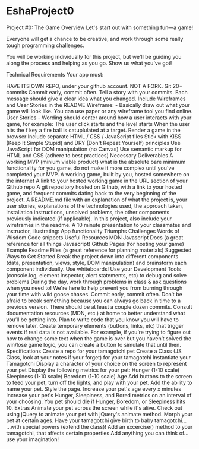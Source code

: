 # EshaProject0
Project #0: The Game
Overview
Let's start out with something fun—a game!

Everyone will get a chance to be creative, and work through some really tough programming challenges.

You will be working individually for this project, but we'll be guiding you along the process and helping as you go. Show us what you've got!

Technical Requirements
Your app must:

HAVE ITS OWN REPO, under your github account. NOT A FORK.
Git 20+ commits Commit early, commit often. Tell a story with your commits. Each message should give a clear idea what you changed.
Include Wireframes and User Stories in the README
Wireframe: - Basically draw out what your game will look like. You can use paper or any wireframe tool you find online.
User Stories - Wording should center around how a user interacts with your game, for example:
The user click starts and the level starts
When the user hits the f key a fire ball is catuplulated at a target.
Render a game in the browser
Include separate HTML / CSS / JavaScript files
Stick with KISS (Keep It Simple Stupid) and DRY (Don't Repeat Yourself) principles
Use JavaScript for DOM manipulation (no Canvas)
Use semantic markup for HTML and CSS (adhere to best practices)
Necessary Deliverables
A working MVP (minium viable product) what is the absolute bare minimum functionality for you game, do not make it more complex until you've completed your MVP.
A working game, built by you, hosted somewhere on the internet
A link to your hosted working game in the URL section of your Github repo
A git repository hosted on Github, with a link to your hosted game, and frequent commits dating back to the very beginning of the project.
A README.md file with an explanation of what the project is, your user stories, explanations of the technologies used, the approach taken, installation instructions, unsolved problems, the other components previously indicated (if applicable). In this project, also include your wireframes in the readme.
A 10 minute presentation to your classmates and instructor, illustrating:
App functionality
Triumphs
Challenges
Words of Wisdom
Code snippets
Useful Resources
MDN Javascript Docs (a great reference for all things Javascript)
Github Pages (for hosting your game)
Example Readme Files (a great reference for planning materials)
Suggested Ways to Get Started
Break the project down into different components (data, presentation, views, style, DOM manipulation) and brainstorm each component individually. Use whiteboards!
Use your Development Tools (console.log, element inspector, alert statements, etc) to debug and solve problems
During the day, work through problems in class & ask questions when you need to! We're here to help prevent you from burning through your time with wild goose chases.
Commit early, commit often. Don’t be afraid to break something because you can always go back in time to a previous version. There should be at least a couple dozen commits.
Consult documentation resources (MDN, etc.) at home to better understand what you’ll be getting into.
Plan to write code that you know you will have to remove later. Create temporary elements (buttons, links, etc) that trigger events if real data is not available. For example, if you’re trying to figure out how to change some text when the game is over but you haven’t solved the win/lose game logic, you can create a button to simulate that until then.
Specifications
Create a repo for your tamagotchi pet
Create a Class (JS Class, look at your notes if your forget) for your tamagotchi
Instantiate your Tamagotchi
Display a character of your choice on the screen to represent your pet
Display the following metrics for your pet:
Hunger (1-10 scale)
Sleepiness (1-10 scale)
Boredom (1-10 scale)
Age
Add buttons to the screen to feed your pet, turn off the lights, and play with your pet.
Add the ability to name your pet.
Style the page.
Increase your pet's age every x minutes
Increase your pet's Hunger, Sleepiness, and Bored metrics on an interval of your choosing.
You pet should die if Hunger, Boredom, or Sleepiness hits 10.
Extras
Animate your pet across the screen while it's alive. Check out using jQuery to animate your pet with jQuery's animate method.
Morph your pet at certain ages.
Have your tamagotchi give birth to baby tamagotchi...
...with special powers (extend the class)!
Add an excercise() method to your tamagotchi, that affects certain properties
Add anything you can think of... use your imagination!